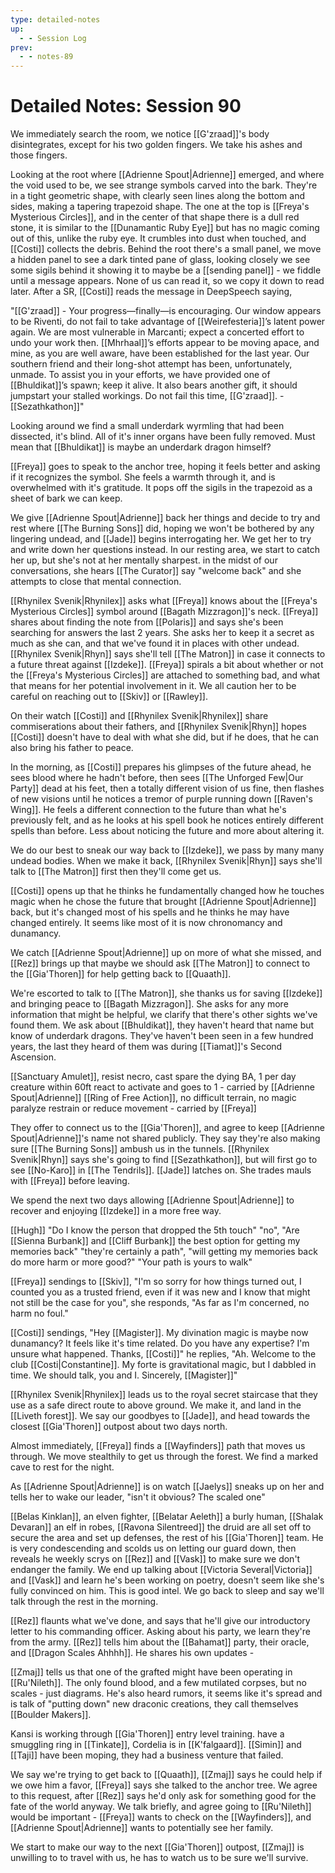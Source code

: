 ```yaml
---
type: detailed-notes
up:
  - - Session Log
prev:
  - - notes-89
---
```


# Detailed Notes: Session 90

We immediately search the room, we notice [[G'zraad]]'s body disintegrates, except for his two golden fingers. We take his ashes and those fingers.

Looking at the root where [[Adrienne Spout|Adrienne]] emerged, and where the void used to be, we see strange symbols carved into the bark. They're in a tight geometric shape, with clearly seen lines along the bottom and sides, making a tapering trapezoid shape. The one at the top is [[Freya's Mysterious Circles]], and in the center of that shape there is a dull red stone, it is similar to the [[Dunamantic Ruby Eye]] but has no magic coming out of this, unlike the ruby eye. It crumbles into dust when touched, and [[Costi]] collects the debris. Behind the root there's a small panel, we move a hidden panel to see a dark tinted pane of glass, looking closely we see some sigils behind it showing it to maybe be a [[sending panel]] - we fiddle until a message appears. None of us can read it, so we copy it down to read later. After a SR, [[Costi]] reads the message in DeepSpeech saying, 

"[[G'zraad]] - Your progress—finally—is encouraging. Our window appears to be Riventi, do not fail to take advantage of [[Weirefesteria]]’s latent power again. We are most vulnerable in Marcanti; expect a concerted effort to undo your work then. [[Mhrhaal]]’s efforts appear to be moving apace, and mine, as you are well aware, have been established for the last year. Our southern friend and their long-shot attempt has been, unfortunately, unmade. To assist you in your efforts, we have provided one of [[Bhuldikat]]’s spawn; keep it alive. It also bears another gift, it should jumpstart your stalled workings. Do not fail this time, [[G'zraad]]. - [[Sezathkathon]]"

Looking around we find a small underdark wyrmling that had been dissected, it's blind. All of it's inner organs have been fully removed. Must mean that [[Bhuldikat]] is maybe an underdark dragon himself? 

[[Freya]] goes to speak to the anchor tree, hoping it feels better and asking if it recognizes the symbol. She feels a warmth through it, and is overwhelmed with it's gratitude. It pops off the sigils in the trapezoid as a sheet of bark we can keep. 

We give [[Adrienne Spout|Adrienne]] back her things and decide to try and rest where [[The Burning Sons]] did, hoping we won't be bothered by any lingering undead, and [[Jade]] begins interrogating her. We get her to try and write down her questions instead. In our resting area, we start to catch her up, but she's not at her mentally sharpest. in the midst of our conversations, she hears [[The Curator]] say "welcome back" and she attempts to close that mental connection. 

[[Rhynilex Svenik|Rhynilex]] asks what [[Freya]] knows about the [[Freya's Mysterious Circles]] symbol around [[Bagath Mizzragon]]'s neck. [[Freya]] shares about finding the note from [[Polaris]] and says she's been searching for answers the last 2 years. She asks her to keep it a secret as much as she can, and that we've found it in places with other undead. [[Rhynilex Svenik|Rhyn]] says she'll tell [[The Matron]] in case it connects to a future threat against [[Izdeke]]. [[Freya]] spirals a bit about whether or not the [[Freya's Mysterious Circles]] are attached to something bad, and what that means for her potential involvement in it. We all caution her to be careful on reaching out to [[Skiv]] or [[Rawley]]. 

On their watch [[Costi]] and [[Rhynilex Svenik|Rhynilex]] share commiserations about their fathers, and [[Rhynilex Svenik|Rhyn]] hopes [[Costi]] doesn't have to deal with what she did, but if he does, that he can also bring his father to peace.

In the morning, as [[Costi]] prepares his glimpses of the future ahead, he sees blood where he hadn't before, then sees [[The Unforged Few|Our Party]] dead at his feet, then a totally different vision of us fine, then flashes of new visions until he notices a tremor of purple running down [[Raven's Wing]]. He feels a different connection to the future than what he's previously felt, and as he looks at his spell book he notices entirely different spells than before. Less about noticing the future and more about altering it. 

We do our best to sneak our way back to [[Izdeke]], we pass by many many undead bodies. When we make it back, [[Rhynilex Svenik|Rhyn]] says she'll talk to [[The Matron]] first then they'll come get us. 

[[Costi]] opens up that he thinks he fundamentally changed how he touches magic when he chose the future that brought [[Adrienne Spout|Adrienne]] back, but it's changed most of his spells and he thinks he may have changed entirely. It seems like most of it is now chronomancy and dunamancy. 

We catch [[Adrienne Spout|Adrienne]] up on more of what she missed, and [[Rez]] brings up that maybe we should ask [[The Matron]] to connect to the [[Gia'Thoren]] for help getting back to [[Quaath]]. 

We're escorted to talk to [[The Matron]], she thanks us for saving [[Izdeke]] and bringing peace to [[Bagath Mizzragon]]. She asks for any more information that might be helpful, we clarify that there's other sights we've found them. We ask about [[Bhuldikat]], they haven't heard that name but know of underdark dragons. They've haven't been seen in a few hundred years, the last they heard of them was during [[Tiamat]]'s Second Ascension. 

[[Sanctuary Amulet]], resist necro, cast spare the dying BA, 1 per day creature within 60ft react to activate and goes to 1 - carried by [[Adrienne Spout|Adrienne]]
[[Ring of Free Action]], no difficult terrain, no magic paralyze restrain or reduce movement - carried by [[Freya]]

They offer to connect us to the [[Gia'Thoren]], and agree to keep [[Adrienne Spout|Adrienne]]'s name not shared publicly. They say they're also making sure [[The Burning Sons]] ambush us in the tunnels. [[Rhynilex Svenik|Rhyn]] says she's going to find [[Sezathkathon]], but will first go to see [[No-Karo]] in [[The Tendrils]]. [[Jade]] latches on. She trades mauls with [[Freya]] before leaving. 

We spend the next two days allowing [[Adrienne Spout|Adrienne]] to recover and enjoying [[Izdeke]] in a more free way. 

[[Hugh]] "Do I know the person that dropped the 5th touch" "no", "Are [[Sienna Burbank]] and [[Cliff Burbank]] the best option for getting my memories back" "they're certainly a path", "will getting my memories back do more harm or more good?" "Your path is yours to walk"

[[Freya]] sendings to [[Skiv]], "I'm so sorry for how things turned out, I counted you as a trusted friend, even if it was new and I know that might not still be the case for you", she responds, "As far as I'm concerned, no harm no foul."

[[Costi]] sendings, "Hey [[Magister]]. My divination magic is maybe now dunamancy? It feels like it's time related. Do you have any expertise? I'm unsure what happened. Thanks, [[Costi]]" he replies, "Ah. Welcome to the club [[Costi|Constantine]]. My forte is gravitational magic, but I dabbled in time. We should talk, you and I. Sincerely, [[Magister]]"

[[Rhynilex Svenik|Rhynilex]] leads us to the royal secret staircase that they use as a safe direct route to above ground. We make it, and land in the [[Liveth forest]]. We say our goodbyes to [[Jade]], and head towards the closest [[Gia'Thoren]] outpost about two days north. 

Almost immediately, [[Freya]] finds a [[Wayfinders]] path that moves us through. We move stealthily to get us through the forest. We find a marked cave to rest for the night. 

As [[Adrienne Spout|Adrienne]] is on watch [[Jaelys]] sneaks up on her and tells her to wake our leader, "isn't it obvious? The scaled one"

[[Belas Kinklan]], an elven fighter, [[Belatar Aeleth]] a burly human, [[Shalak Devaran]] an elf in robes, [[Ravona Silentreed]] the druid are all set off to secure the area and set up defenses, the rest of his [[Gia'Thoren]] team. He is very condescending and scolds us on letting our guard down, then reveals he weekly scrys on [[Rez]] and [[Vask]] to make sure we don't endanger the family. We end up talking about [[Victoria Several|Victoria]] and [[Vask]] and learn he's been working on poetry, doesn't seem like she's fully convinced on him. This is good intel. We go back to sleep and say we'll talk through the rest in the morning.

[[Rez]] flaunts what we've done, and says that he'll give our introductory letter to his commanding officer. Asking about his party, we learn they're from the army. [[Rez]] tells him about the [[Bahamat]] party, their oracle, and [[Dragon Scales Ahhhh]]. He shares his own updates -

[[Zmaj]] tells us that one of the grafted might have been operating in [[Ru'Nileth]]. The only found blood, and a few mutilated corpses, but no scales - just diagrams. He's also heard rumors, it seems like it's spread and is talk of "putting down" new draconic creations, they call themselves [[Boulder Makers]]. 

Kansi is working through [[Gia'Thoren]] entry level training. have a smuggling ring in [[Tinkate]], Cordelia is in [[K'falgaard]]. [[Simin]] and [[Taji]] have been moping, they had a business venture that failed. 

We say we're trying to get back to [[Quaath]], [[Zmaj]] says he could help if we owe him a favor, [[Freya]] says she talked to the anchor tree. We agree to this request, after [[Rez]] says he'd only ask for something good for the fate of the world anyway. We talk briefly, and agree going to [[Ru'Nileth]] would be important - [[Freya]] wants to check on the [[Wayfinders]], and [[Adrienne Spout|Adrienne]] wants to potentially see her family. 

We start to make our way to the next [[Gia'Thoren]] outpost, [[Zmaj]] is unwilling to to travel with us, he has to watch us to be sure we'll survive. 





